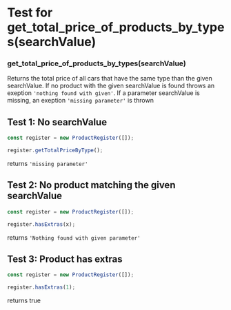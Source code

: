 # Test for get_total_price_of_products_by_types(searchValue)

### get_total_price_of_products_by_types(searchValue)

Returns the total price of all cars that have the same type than the given searchValue. If no product with the given searchValue is found throws an exeption `'nothing found with given'`. If a parameter searchValue is missing, an exeption `'missing parameter'` is thrown

## Test 1: No searchValue

```js
const register = new ProductRegister([]);

register.getTotalPriceByType();
```

returns `'missing parameter'`

## Test 2: No product matching the given searchValue

```js
const register = new ProductRegister([]);

register.hasExtras(x);
```

returns `'Nothing found with given parameter'`

## Test 3: Product has extras

```js
const register = new ProductRegister([]);

register.hasExtras(1);
```

returns true
